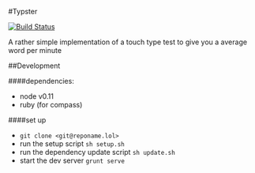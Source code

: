 #Typster

[![Build Status](https://travis-ci.org/frankadrian/typster.svg?branch=master)](https://travis-ci.org/frankadrian/typster)


A rather simple implementation of a touch type test to give you a average word per minute




##Development 

####dependencies:
- node v0.11
- ruby (for compass)

####set up
- `git clone <git@reponame.lol>`
- run the setup script `sh setup.sh`
- run the dependency update script `sh update.sh`
- start the dev server `grunt serve`
